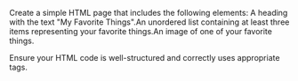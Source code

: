 Create a simple HTML page that includes the following elements:
A heading with the text "My Favorite Things".An unordered list containing at least three items representing your favorite things.An image of one of your favorite things.

Ensure your HTML code is well-structured and correctly uses appropriate tags.